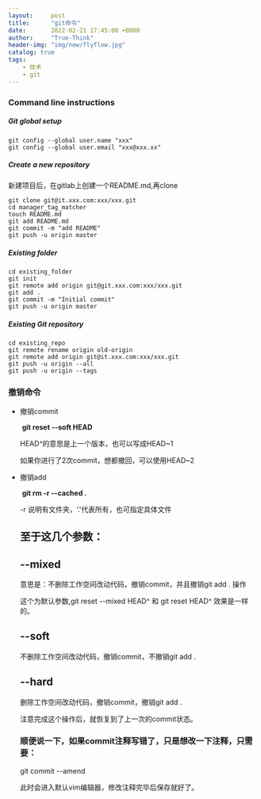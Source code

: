 ```yaml
---
layout:     post
title:      "git命令"
date:       2022-02-21 17:45:00 +0800
author:     "True-Think"
header-img: "img/new/flyflow.jpg"
catalog: true
tags:
    - 技术
    - git
---
```

### Command line instructions

##### Git global setup

```
git config --global user.name "xxx"
git config --global user.email "xxx@xxx.xx"
```

##### Create a new repository
新建项目后，在gitlab上创建一个README.md,再clone

```
git clone git@it.xxx.com:xxx/xxx.git
cd manager_tag_matcher
touch README.md
git add README.md
git commit -m "add README"
git push -u origin master
```

##### Existing folder

```
cd existing_folder
git init
git remote add origin git@git.xxx.com:xxx/xxx.git
git add .
git commit -m "Initial commit"
git push -u origin master
```

##### Existing Git repository

```
cd existing_repo
git remote rename origin old-origin
git remote add origin git@it.xxx.com:xxx/xxx.git
git push -u origin --all
git push -u origin --tags
```

### 撤销命令

+ 撤销commit

  ​	**git reset --soft HEAD**

  HEAD^的意思是上一个版本，也可以写成HEAD~1

  如果你进行了2次commit，想都撤回，可以使用HEAD~2

+ 撤销add

  ​	**git rm -r --cached .**

  -r 说明有文件夹，‘.'代表所有，也可指定具体文件

  

  ## 至于这几个参数：

  ## --mixed 

  意思是：不删除工作空间改动代码，撤销commit，并且撤销git add . 操作

  这个为默认参数,git reset --mixed HEAD^ 和 git reset HEAD^ 效果是一样的。

   

  ## --soft  

  不删除工作空间改动代码，撤销commit，不撤销git add . 

   

  ## --hard

  删除工作空间改动代码，撤销commit，撤销git add . 

  注意完成这个操作后，就恢复到了上一次的commit状态。

   

   

  ### 顺便说一下，如果commit注释写错了，只是想改一下注释，只需要：

  git commit --amend

  此时会进入默认vim编辑器，修改注释完毕后保存就好了。

  